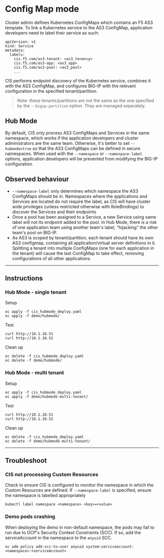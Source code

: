 # Config Map mode

Cluster admin defines Kubernetes ConfigMaps which contains an F5 AS3 template. To link a Kubernetes service to the AS3 ConfigMap, application developers need to label their service as such:

```
apiVersion: v1
kind: Service
metadata:
  labels:
    cis.f5.com/as3-tenant: <as3_tenancy>
    cis.f5.com/as3-app: <as3_app>
    cis.f5.com/as3-pool: <as3_pool>
    ...
```

CIS performs endpoint discovery of the Kubernetes service, combines it with the AS3 ConfigMap, and configures BIG-IP with the relevant configuration in the specified tenant/partition.

> Note: these tenants/partitions are not the same as the one specified by the `--bigip-partition` option. They are managed separately.

## Hub Mode
By default, CIS only process AS3 ConfigMaps and Services in the same namespace, which works if the application developers and cluster administrators are the same team. Otherwise, it's better to set `--hubmode=true` so that the AS3 ConfigMaps can be defined in secure namespaces. When used with the `--namespace` or `--namespace-label` options, application developers will be prevented from modifying the BIG-IP configuration.

## Observed behaviour
- `--namespace-label` only determines which namespace the AS3 ConfigMaps should be in. Namespaces where the applications and Services are located do not require the label, as CIS will have cluster wide privileges (unless restricted otherwise with RoleBindings) to discover the Services and their endpoints
- Once a pool has been assigned to a Service, a new Service using same label will not its endpoint added to the pool. In Hub Mode, there is a risk of one application team using another team's label, "hijacking" the other team's pool on BIG-IP.
- As AS3 is scoped by tenant/partition, each tenant should have its own AS3 configmap, containing all application/virtual server definitions in it. Splitting a tenant into multiple ConfigMaps (one for each application in the tenant) will cause the last ConfigMap to take effect, removing configurations of all other applications.

---

## Instructions

### Hub Mode - single tenant
Setup
```
oc apply -f cis_hubmode_deploy.yaml
oc apply -f demo/hubmode/
```

Test
```
curl http://10.1.10.51
curl http://10.1.10.52
```

Clean up
```
oc delete -f cis_hubmode_deploy.yaml
oc delete -f demo/hubmode/
```

### Hub Mode - multi tenant
Setup
```
oc apply -f cis_hubmode_deploy.yaml
oc apply -f demo/hubmode-multi-tenant/
```

Test
```
curl http://10.1.10.51
curl http://10.1.10.52
```

Clean up
```
oc delete -f cis_hubmode_deploy.yaml
oc delete -f demo/hubmode-multi-tenant/
```

---

## Troubleshoot

### CIS not processing Custom Resources

Check to ensure CIS is configured to monitor the namespace in which the Custom Resources are defined. If `--namespace-label` is specified, ensure the namespace is labelled appropriately

```
kubectl label namespace <namespace> <key>=<value>
```

### Demo pods crashing

When deploying the demo in non-default namespace, the pods may fail to run due to OCP's Security Context Constraints (SCC). If so, add the serviceAccount in the namespace to the `anyuid` SCC.

```
oc adm policy add-scc-to-user anyuid system:serviceaccount:<namespace>:<serviceAccount>
```
